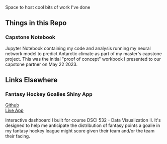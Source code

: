 Space to host cool bits of work I've done

## Things in this Repo

### Capstone Notebook
Jupyter Notebook containing my code and analysis running my neural network model to predict Antarctic climate as part of my master's capstone project. This was the initial "proof of concept" workbook I presented to our capstone partner on May 22 2023.

## Links Elsewhere

### Fantasy Hockey Goalies Shiny App
[Github](https://github.com/DanielCairns/fantasy_hockey_goalies)  
[Live App](https://fantasy-hockey-goalies.onrender.com/)

Interactive dashboard I built for course DSCI 532 - Data Visualization II. It's designed to help me anticipate the distribution of fantasy points a goalie in my fantasy hockey league might score given their team and/or the team their facing.
